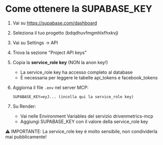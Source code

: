 # Come ottenere la SUPABASE_KEY

1. Vai su https://supabase.com/dashboard
2. Seleziona il tuo progetto (bdqdhuvfmgmhlxfhxkvj)
3. Vai su Settings → API
4. Trova la sezione "Project API keys"
5. Copia la **service_role key** (NON la anon key!)
   - La service_role key ha accesso completo al database
   - È necessaria per leggere le tabelle api_tokens e facebook_tokens

6. Aggiorna il file `.env` nel server MCP:
   ```
   SUPABASE_KEY=eyJ... (incolla qui la service_role key)
   ```

7. Su Render:
   - Vai nelle Environment Variables del servizio drivenmetrics-mcp
   - Aggiungi SUPABASE_KEY con il valore della service_role key

⚠️ IMPORTANTE: La service_role key è molto sensibile, non condividerla mai pubblicamente!